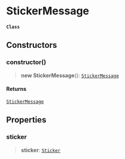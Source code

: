 # StickerMessage

**`Class`**

## Constructors

### constructor()

> **new StickerMessage**(): [`StickerMessage`](class.stickermessage.md)

#### Returns

[`StickerMessage`](class.stickermessage.md)

## Properties

### sticker

> **sticker**: [`Sticker`](class.sticker.md)
